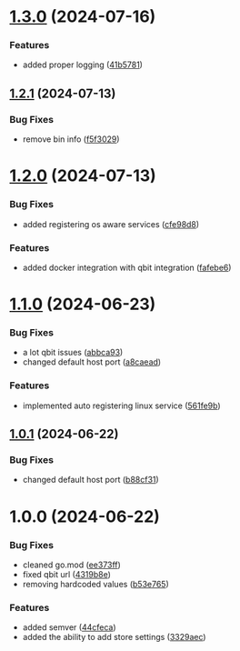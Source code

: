 # [1.3.0](https://github.com/RA341/ctrl-srv/compare/v1.2.1...v1.3.0) (2024-07-16)


### Features

* added proper logging ([41b5781](https://github.com/RA341/ctrl-srv/commit/41b578118f798031c7ed4a9208faf5de5a05946a))

## [1.2.1](https://github.com/RA341/ctrl-srv/compare/v1.2.0...v1.2.1) (2024-07-13)


### Bug Fixes

* remove bin info ([f5f3029](https://github.com/RA341/ctrl-srv/commit/f5f302938df5bacfeb85145429319d34e727fbff))

# [1.2.0](https://github.com/RA341/ctrl-srv/compare/v1.1.0...v1.2.0) (2024-07-13)


### Bug Fixes

* added registering os aware services ([cfe98d8](https://github.com/RA341/ctrl-srv/commit/cfe98d8c567879f59b4175e2b89d0898fb2ff076))


### Features

* added docker integration with qbit integration ([fafebe6](https://github.com/RA341/ctrl-srv/commit/fafebe60fa1eeede25e81ff85ab4f8e8f4a0dbf5))

# [1.1.0](https://github.com/RA341/ctrl-srv/compare/v1.0.1...v1.1.0) (2024-06-23)


### Bug Fixes

* a lot qbit issues ([abbca93](https://github.com/RA341/ctrl-srv/commit/abbca93777ba57f525848936b91edc8bb53f180d))
* changed default host port ([a8caead](https://github.com/RA341/ctrl-srv/commit/a8caeada9d4d1a6dca5579475545833abc6664b9))


### Features

* implemented auto registering linux service ([561fe9b](https://github.com/RA341/ctrl-srv/commit/561fe9b13c18c2a147a2b1156ab288c8ddb715b5))

## [1.0.1](https://github.com/RA341/ctrl-srv/compare/v1.0.0...v1.0.1) (2024-06-22)


### Bug Fixes

* changed default host port ([b88cf31](https://github.com/RA341/ctrl-srv/commit/b88cf3105196a3c071c98c64bbcac6d8624fd59c))

# 1.0.0 (2024-06-22)


### Bug Fixes

* cleaned go.mod ([ee373ff](https://github.com/RA341/ctrl-srv/commit/ee373ff6169ac86bd7025e5f2753dccbc3cf23ff))
* fixed qbit url ([4319b8e](https://github.com/RA341/ctrl-srv/commit/4319b8e5c9112309b25833ee6bbd4c1d0e6a82e6))
* removing hardcoded values ([b53e765](https://github.com/RA341/ctrl-srv/commit/b53e765298fc42bf2d74f49e183a0d76c92cdaf8))


### Features

* added semver ([44cfeca](https://github.com/RA341/ctrl-srv/commit/44cfeca41a965f0a0b41991b50c52994f4191a3f))
* added the ability to add store settings ([3329aec](https://github.com/RA341/ctrl-srv/commit/3329aece802576fc868b2e2668722ad2fdae9d61))
